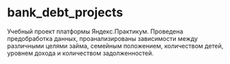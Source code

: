 # bank_debt_projects
Учебный проект платформы Яндекс.Практикум. Проведена предобработка данных, проанализированы зависимости между различными целями займа, семейным положением, количеством детей, уровнем дохода и количеством задолженностей.
